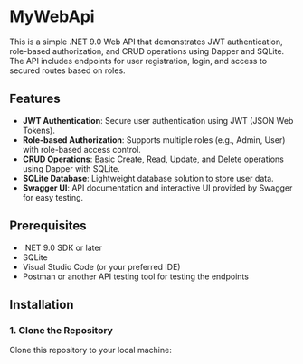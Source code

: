 # MyWebApi

This is a simple .NET 9.0 Web API that demonstrates JWT authentication, role-based authorization, and CRUD operations using Dapper and SQLite. The API includes endpoints for user registration, login, and access to secured routes based on roles.

## Features

- **JWT Authentication**: Secure user authentication using JWT (JSON Web Tokens).
- **Role-based Authorization**: Supports multiple roles (e.g., Admin, User) with role-based access control.
- **CRUD Operations**: Basic Create, Read, Update, and Delete operations using Dapper with SQLite.
- **SQLite Database**: Lightweight database solution to store user data.
- **Swagger UI**: API documentation and interactive UI provided by Swagger for easy testing.

## Prerequisites

- .NET 9.0 SDK or later
- SQLite
- Visual Studio Code (or your preferred IDE)
- Postman or another API testing tool for testing the endpoints

## Installation

### 1. Clone the Repository
Clone this repository to your local machine:

```bash

